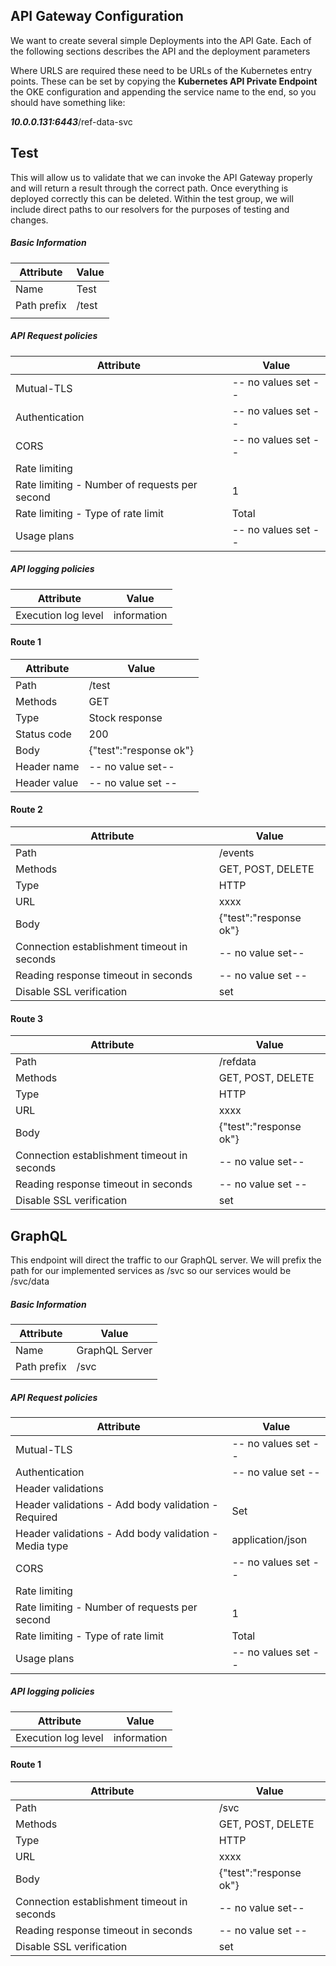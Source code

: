 ## API Gateway Configuration



We want to create several simple Deployments into the API Gate. Each of the following sections describes the API and the deployment parameters

Where URLS are required these need to be URLs of the Kubernetes entry points. These can be set by copying the **Kubernetes API Private Endpoint** the OKE configuration and appending the service name to the end, so you should have something like:

***10.0.0.131:6443***/ref-data-svc

## Test

This will allow us to validate that we can invoke the API Gateway properly and will return a result through the correct path. Once everything is deployed correctly this can be deleted. Within the test group, we will include direct paths to our resolvers for the purposes of testing and changes.



##### Basic Information

| Attribute   | Value |
| ----------- | ----- |
| Name        | Test  |
| Path prefix | /test |
|             |       |

##### API Request policies

| Attribute                                     | Value               |
| --------------------------------------------- | ------------------- |
| Mutual-TLS                                    | -- no values set -- |
| Authentication                                | -- no values set -- |
| CORS                                          | -- no values set -- |
| Rate limiting                                 |                     |
| Rate limiting - Number of requests per second | 1                   |
| Rate limiting - Type of rate limit            | Total               |
| Usage plans                                   | -- no values set -- |

##### API logging policies

| Attribute           | Value       |
| ------------------- | ----------- |
| Execution log level | information |

#### Route 1

| Attribute    | Value                  |
| ------------ | ---------------------- |
| Path         | /test                  |
| Methods      | GET                    |
| Type         | Stock response         |
| Status code  | 200                    |
| Body         | {"test":"response ok"} |
| Header name  | -- no value set--      |
| Header value | -- no value set --     |

#### Route 2

| Attribute                                   | Value                  |
| ------------------------------------------- | ---------------------- |
| Path                                        | /events                |
| Methods                                     | GET, POST, DELETE      |
| Type                                        | HTTP                   |
| URL                                         | xxxx                   |
| Body                                        | {"test":"response ok"} |
| Connection establishment timeout in seconds | -- no value set--      |
| Reading response timeout in seconds         | -- no value set --     |
| Disable SSL verification                    | set                    |

#### Route 3

| Attribute                                   | Value                  |
| ------------------------------------------- | ---------------------- |
| Path                                        | /refdata               |
| Methods                                     | GET, POST, DELETE      |
| Type                                        | HTTP                   |
| URL                                         | xxxx                   |
| Body                                        | {"test":"response ok"} |
| Connection establishment timeout in seconds | -- no value set--      |
| Reading response timeout in seconds         | -- no value set --     |
| Disable SSL verification                    | set                    |



## GraphQL

This endpoint will direct the traffic to our GraphQL server.  We will prefix the path for our implemented services as /svc so our services would be /svc/data



##### Basic Information

| Attribute   | Value          |
| ----------- | -------------- |
| Name        | GraphQL Server |
| Path prefix | /svc           |
|             |                |

##### API Request policies

| Attribute                                             | Value               |
| ----------------------------------------------------- | ------------------- |
| Mutual-TLS                                            | -- no values set -- |
| Authentication                                        | -- no value set --  |
| Header validations                                    |                     |
| Header validations - Add body validation - Required   | Set                 |
| Header validations - Add body validation - Media type | application/json    |
| CORS                                                  | -- no values set -- |
| Rate limiting                                         |                     |
| Rate limiting - Number of requests per second         | 1                   |
| Rate limiting - Type of rate limit                    | Total               |
| Usage plans                                           | -- no values set -- |

##### API logging policies

| Attribute           | Value       |
| ------------------- | ----------- |
| Execution log level | information |

#### Route 1

| Attribute                                   | Value                  |
| ------------------------------------------- | ---------------------- |
| Path                                        | /svc                   |
| Methods                                     | GET, POST, DELETE      |
| Type                                        | HTTP                   |
| URL                                         | xxxx                   |
| Body                                        | {"test":"response ok"} |
| Connection establishment timeout in seconds | -- no value set--      |
| Reading response timeout in seconds         | -- no value set --     |
| Disable SSL verification                    | set                    |

